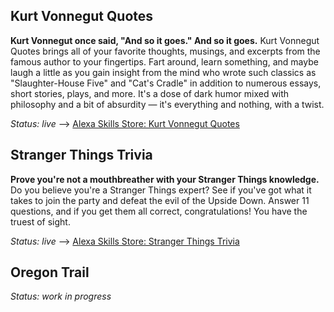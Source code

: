 ## Kurt Vonnegut Quotes
**Kurt Vonnegut once said, "And so it goes." And so it goes.** Kurt Vonnegut Quotes brings all of your favorite thoughts, musings, and excerpts from the famous author to your fingertips. Fart around, learn something, and maybe laugh a little as you gain insight from the mind who wrote such classics as "Slaughter-House Five" and "Cat's Cradle" in addition to numerous essays, short stories, plays, and more. It's a dose of dark humor mixed with philosophy and a bit of absurdity — it's everything and nothing, with a twist.

*Status: live* --> [Alexa Skills Store: Kurt Vonnegut Quotes](https://www.amazon.com/Kara-Flaherty-Kurt-Vonnegut-Quotes/dp/B076VRMNM5)



## Stranger Things Trivia
**Prove you're not a mouthbreather with your Stranger Things knowledge.** Do you believe you're a Stranger Things expert? See if you've got what it takes to join the party and defeat the evil of the Upside Down. Answer 11 questions, and if you get them all correct, congratulations! You have the truest of sight.

*Status: live* --> [Alexa Skills Store: Stranger Things Trivia](https://www.amazon.com/dp/B077BGK6M6)



## Oregon Trail
*Status: work in progress*
